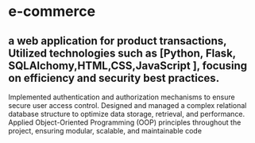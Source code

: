 ﻿# e-commerce
## a web application for product transactions, Utilized technologies such as [Python, Flask, SQLAlchomy,HTML,CSS,JavaScript ], focusing on efficiency and security best practices.
Implemented authentication and authorization mechanisms to ensure
secure user access control.
Designed and managed a complex relational database structure to
optimize data storage, retrieval, and performance.
Applied Object-Oriented Programming (OOP) principles throughout the
project, ensuring modular, scalable, and maintainable code
